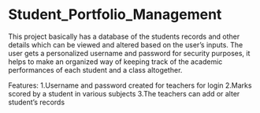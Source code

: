 # Student_Portfolio_Management

This project basically has a database of the students records and other details which can be viewed and altered based on the user’s inputs.
The user gets a personalized username and password for security purposes, it helps to make an organized way of keeping track of the academic performances of each student and a class altogether.


Features:
1.Username and password created for teachers for login
2.Marks scored by a student in various subjects
3.The teachers can add or alter student’s records
